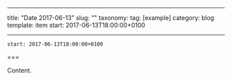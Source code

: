 
---
title: "Date 2017-06-13"
slug: ""
taxonomy:
tag: [example]
category: blog
template: item
start: 2017-06-13T18:00:00+0100

---

``start: 2017-06-13T18:00:00+0100``

===

Content.
